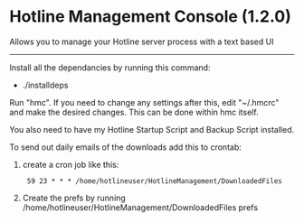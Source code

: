 # Hotline Management Console (1.2.0)
Allows you to manage your Hotline server process with a text based UI

---

Install all the dependancies by running this command:

- ./installdeps

Run "hmc". If you need to change any settings after this, edit "~/.hmcrc" and make the desired changes. This can be done within hmc itself.

You also need to have my Hotline Startup Script and Backup Script installed.

To send out daily emails of the downloads add this to crontab:

1. create a cron job like this:

        59 23 * * * /home/hotlineuser/HotlineManagement/DownloadedFiles

2. Create the prefs by running /home/hotlineuser/HotlineManagement/DownloadedFiles prefs

